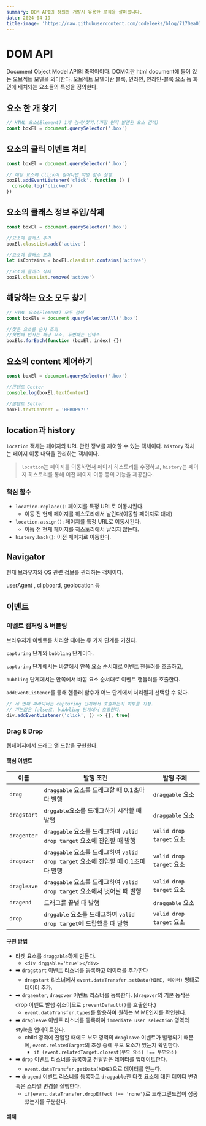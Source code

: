 ```yaml
---
summary: DOM API의 정의와 개발시 유용한 로직을 살펴봅니다.
date: 2024-04-19
title-image: 'https://raw.githubusercontent.com/codeleeks/blog/7170ea038bc9f650bac8e6a9e572b8448ca7369d/DOM-API/DOM%20API/title.svg'
---
```


# DOM API

Document Object Model API의 축약어이다.
DOM이란 html document에 들어 있는 오브젝트 모델을 의미한다.
오브젝트 모델이란 블록, 인라인, 인라인-블록 요소 등 화면에 배치되는 요소들의 특성을 정의한다.

## 요소 한 개 찾기

```javascript
// HTML 요소(Element) 1개 검색/찾기.(가장 먼저 발견된 요소 검색)
const boxEl = document.querySelector('.box')
```

## 요소의 클릭 이벤트 처리

```javascript
const boxEl = document.querySelector('.box')

// 해당 요소에 click이 일어나면 익명 함수 실행.
boxEl.addEventListener('click', function () {
  console.log('clicked')
})
```

## 요소의 클래스 정보 주입/삭제

```javascript
const boxEl = document.querySelector('.box')

//요소에 클래스 추가
boxEl.classList.add('active')

//요소에 클래스 조회
let isContains = boxEl.classList.contains('active')

//요소에 클래스 삭제
boxEl.classList.remove('active')
```

## 해당하는 요소 모두 찾기

```javascript
// HTML 요소(Element) 모두 검색
const boxEls = document.querySelectorAll('.box')

//찾은 요소를 순차 조회
//첫번째 인자는 해당 요소, 두번째는 인덱스.
boxEls.forEach(function (boxEl, index) {})
```

## 요소의 content 제어하기

```javascript
const boxEl = document.querySelector('.box')

//콘텐트 Getter
console.log(boxEl.textContent)

//콘텐트 Setter
boxEl.textContent = 'HEROPY?!'
```

## location과 history

`location` 객체는 페이지와 URL 관련 정보를 제어할 수 있는 객체이다.
`history` 객체는 페이지 이동 내역을 관리하는 객체이다.

> `location`는 페이지를 이동하면서 페이지 히스토리를 수정하고, `history`는 페이지 히스토리를 통해 이전 페이지 이동 등의 기능을 제공한다.

### 핵심 함수

- `location.replace()`: 페이지를 특정 URL로 이동시킨다.
  - 이동 전 현재 페이지를 히스토리에서 날린다(이동할 페이지로 대체)
- `location.assign()`: 페이지를 특정 URL로 이동시킨다.
  - 이동 전 현재 페이지를 히스토리에서 날리지 않는다.
- `history.back()`: 이전 페이지로 이동한다.

## Navigator

현재 브라우저와 OS 관련 정보를 관리하는 객체이다.

userAgent , clipboard, geolocation 등

## 이벤트

### 이벤트 캡처링 & 버블링

브라우저가 이벤트를 처리할 때에는 두 가지 단계를 거친다.

`capturing` 단계와 `bubbling` 단계이다.

`capturing` 단계에서는 바깥에서 안쪽 요소 순서대로 이벤트 핸들러를 호출하고,

`bubbling` 단계에서는 안쪽에서 바깥 요소 순서대로 이벤트 핸들러를 호출한다.

`addEventListener`를 통해 핸들러 함수가 어느 단계에서 처리될지 선택할 수 있다.

```js
// 세 번째 파라미터는 capturing 단계에서 호출하는지 여부를 지정.
// 기본값은 false로, bubbling 단계에서 호출한다.
div.addEventListener('click', () => {}, true)
```

### Drag & Drop

웹페이지에서 드래그 앤 드랍을 구현한다.

#### 핵심 이벤트

| 이름        | 발행 조건                                                                         | 발행 주체                |
| ----------- | --------------------------------------------------------------------------------- | ------------------------ |
| `drag`      | `draggable` 요소를 드래그할 때 0.1초마다 발행                                     | `draggable` 요소         |
| `dragstart` | `drggable`요소를 드래그하기 시작할 때 발행                                        | `draggable` 요소         |
| `dragenter` | `draggable` 요소를 드래그하여 `valid drop target` 요소에 진입할 때 발행           | `valid drop target` 요소 |
| `dragover`  | `draggable` 요소를 드래그하여 `valid drop target` 요소에 진입할 때 0.1초마다 발행 | `valid drop target` 요소 |
| `dragleave` | `draggable` 요소를 드래그하여 `valid drop target` 요소에서 벗어날 때 발행         | `valid drop target` 요소 |
| `dragend`   | 드래그를 끝낼 때 발행                                                             | `draggable` 요소         |
| `drop`      | `drggable` 요소를 드래그하여 `valid drop target`에 드랍했을 때 발행               | `valid drop target` 요소 |

#### 구현 방법

- 타겟 요소를 `draggable`하게 만든다.
  - `<div drggable='true'></div>`
- ➡️ `dragstart` 이벤트 리스너를 등록하고 데이터를 추가한다
  - `dragstart` 리스너에서 `event.dataTransfer.setData(MIME, 데이터)` 형태로 데이터 추가.
- ➡️ `drgaenter`, `dragover` 이벤트 리스너를 등록한다. (`dragover`의 기본 동작은 drop 이벤트 발행 취소이므로 `preventDefault()`를 호출한다.)
  - `event.dataTransfer.types`를 활용하여 원하는 MIME인지를 확인한다.
- ➡️ `dragleave` 이벤트 리스너를 등록하여 `immediate user selection` 영역의 style을 업데이트한다.
  - child 영역에 진입할 때에도 부모 영역의 `dragleave` 이벤트가 발행되기 때문에, `event.relatedTarget`의 조상 중에 부모 요소가 있는지 확인한다.
    - `if (event.relatedTarget.closest(부모 요소) !== 부모요소)`
- ➡️ `drop` 이벤트 리스너를 등록하고 전달받은 데이터를 업데이트한다.
  - `event.dataTransfer.getData(MIME)`으로 데이터를 얻는다.
- ➡️ `dragend` 이벤트 리스너를 등록하고 `draggable`한 타겟 요소에 대한 데이터 변경 혹은 스타일 변경을 실행한다.
  - `if(event.dataTransfer.dropEffect !== 'none')`로 드래그앤드랍이 성공했는지를 구분한다.


#### 예제
